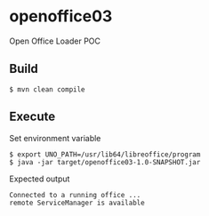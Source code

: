 # openoffice03
Open Office Loader POC

## Build

```
$ mvn clean compile
```

## Execute

Set environment variable

```
$ export UNO_PATH=/usr/lib64/libreoffice/program
$ java -jar target/openoffice03-1.0-SNAPSHOT.jar
```

Expected output

```
Connected to a running office ...
remote ServiceManager is available
```
